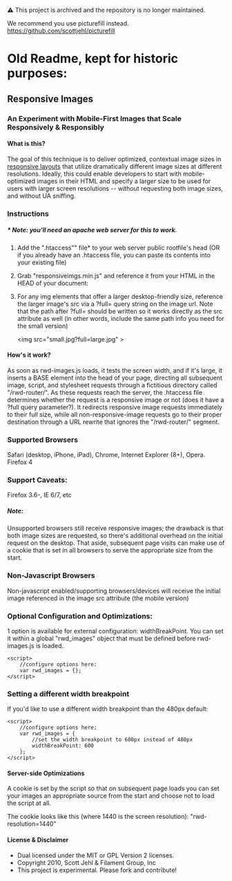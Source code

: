 :warning: This project is archived and the repository is no longer maintained. 

We recommend you use picturefill instead. https://github.com/scottjehl/picturefill


















# Old Readme, kept for historic purposes:

## Responsive Images
### An Experiment with Mobile-First Images that Scale Responsively & Responsibly





#### What is this?
The goal of this technique is to deliver optimized, contextual image sizes in [responsive layouts](http://www.alistapart.com/articles/responsive-web-design/) that utilize dramatically different image sizes at different resolutions. Ideally, this could enable developers to start with mobile-optimized images in their HTML and specify a larger size to be used for users with larger screen resolutions -- without requesting both image sizes, and without UA sniffing.


### Instructions 
##### * Note: you'll need an apache web server for this to work.

1. Add the ".htaccess"" file* to your web server public rootfile's head (OR if you already have an .htaccess file, you can paste its contents into your existing file)

2. Grab "responsiveimgs.min.js" and reference it from your HTML in the HEAD of your document:

	<script src="rwd-images/rwd-images.min.js"></script>
	
3. For any img elements that offer a larger desktop-friendly size, reference the larger image's src via a ?full= query string on the image url. Note that the path after ?full= should be written so it works directly as the src attribute as well (in other words, include the same path info you need for the small version)

	&lt;img src="small.jpg?full=large.jpg" &gt;	
	

#### How's it work?
As soon as rwd-images.js loads, it tests the screen width, and if it's large, it inserts a BASE element into the head of your page, directing all subsequent image, script, and stylesheet requests through a fictitious directory called "/rwd-router/". As these requests reach the server, the .htaccess file determines whether the request is a responsive image or not (does it have a ?full query parameter?). It redirects responsive image requests immediately to their full size, while all non-responsive-image requests go to their proper destination through a URL rewrite that ignores the "/rwd-router/" segment. 

### Supported Browsers 
Safari (desktop, iPhone, iPad), Chrome, Internet Explorer (8+), Opera. Firefox 4

### Support Caveats: 
Firefox 3.6-, IE 6/7, etc
##### Note: 
Unsupported browsers still receive responsive images; the drawback is that both image sizes are requested, so there's additional overhead on the initial request on the desktop. That aside, subsequent page visits can make use of a cookie that is set in all browsers to serve the appropriate size from the start.

### Non-Javascript Browsers
Non-javascript enabled/supporting browsers/devices will receive the initial image referenced in the image src attribute (the mobile version)

### Optional Configuration and Optimizations:

1 option is available for external configuration: widthBreakPoint. You can set it within a global "rwd_images" object that must be defined before rwd-images.js is loaded.

	<script>
		//configure options here:
		var rwd_images = {};
	</script>

### Setting a different width breakpoint
If you'd like to use a different width breakpoint than the 480px default:

	<script>
		//configure options here:
		var rwd_images = {
			//set the width breakpoint to 600px instead of 480px
			widthBreakPoint: 600
		};
	</script>


#### Server-side Optimizations
A cookie is set by the script so that on subsequent page loads you can set your images an appropriate source from the start and 
choose not to load the script at all. 

The cookie looks like this (where 1440 is the screen resolution):
"rwd-resolution=1440"

#### License & Disclaimer
 - Dual licensed under the MIT or GPL Version 2 licenses. 
 - Copyright 2010, Scott Jehl & Filament Group, Inc
 - This project is experimental. Please fork and contribute!
